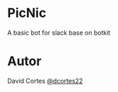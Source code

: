 # PicNic
A basic bot for slack base on botkit

# Autor
David Cortes [@dcortes22](https://www.twitter.com/dcortes22)
